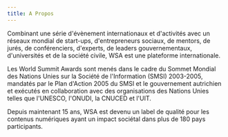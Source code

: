 ```yaml
---
title: A Propos
---
```


Combinant une série d'évènement internationaux et d'activités avec un réseaux mondial de start-ups, d'entrepreneurs sociaux, de mentors, de jurés, de conférenciers, d'experts, de leaders gouvernementaux, d'universités et de la société civile, WSA est une plateforme internationale.

Les World Summit Awards sont menés dans le cadre du Sommet Mondial des Nations Unies sur la Société de l'Information (SMSI) 2003-2005, mandatés par le Plan d'Action 2005 du SMSI et le gouvernement autrichien et exécutés en collaboration avec des organisations des Nations Unies telles que l'UNESCO, l'ONUDI, la CNUCED et l'UIT.

Depuis maintenant 15 ans, WSA est devenu un label de qualité pour les contenus numériques ayant un impact sociétal dans plus de 180 pays participants.